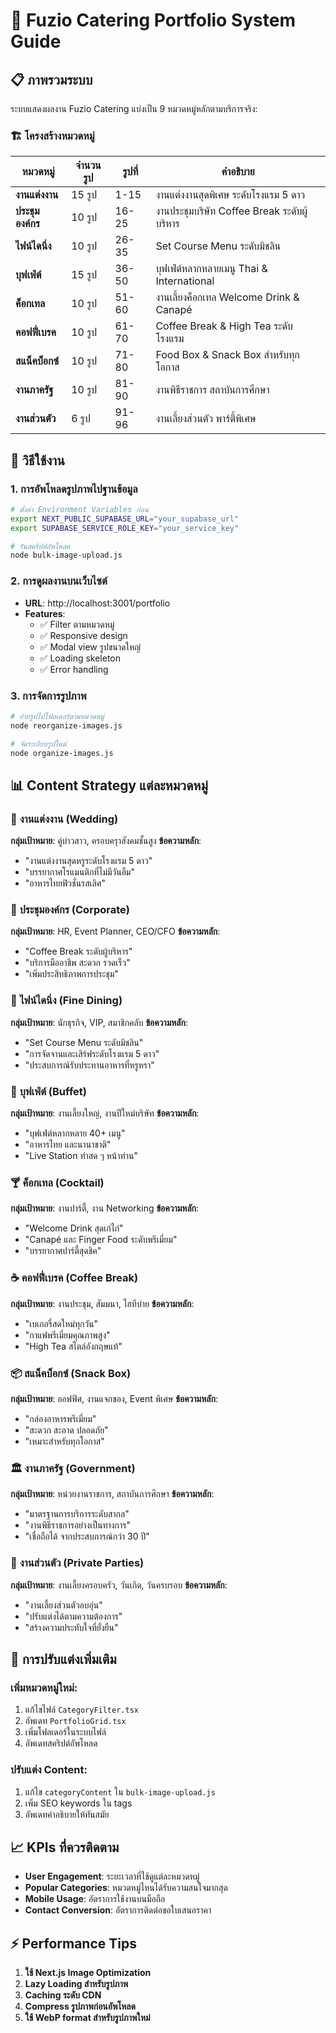 # 🎯 Fuzio Catering Portfolio System Guide

## 📋 ภาพรวมระบบ

ระบบแสดงผลงาน Fuzio Catering แบ่งเป็น 9 หมวดหมู่หลักตามบริการจริง:

### 🏗️ โครงสร้างหมวดหมู่

| หมวดหมู่ | จำนวนรูป | รูปที่ | คำอธิบาย |
|---------|----------|--------|----------|
| **งานแต่งงาน** | 15 รูป | 1-15 | งานแต่งงานสุดพิเศษ ระดับโรงแรม 5 ดาว |
| **ประชุมองค์กร** | 10 รูป | 16-25 | งานประชุมบริษัท Coffee Break ระดับผู้บริหาร |
| **ไฟน์ไดนิ่ง** | 10 รูป | 26-35 | Set Course Menu ระดับมิชลิน |
| **บุฟเฟ่ต์** | 15 รูป | 36-50 | บุฟเฟ่ต์หลากหลายเมนู Thai & International |
| **ค็อกเทล** | 10 รูป | 51-60 | งานเลี้ยงค็อกเทล Welcome Drink & Canapé |
| **คอฟฟี่เบรค** | 10 รูป | 61-70 | Coffee Break & High Tea ระดับโรงแรม |
| **สแน็คบ็อกซ์** | 10 รูป | 71-80 | Food Box & Snack Box สำหรับทุกโอกาส |
| **งานภาครัฐ** | 10 รูป | 81-90 | งานพิธีราชการ สถาบันการศึกษา |
| **งานส่วนตัว** | 6 รูป | 91-96 | งานเลี้ยงส่วนตัว พาร์ตี้พิเศษ |

## 🚀 วิธีใช้งาน

### 1. การอัพโหลดรูปภาพไปฐานข้อมูล

```bash
# ตั้งค่า Environment Variables ก่อน
export NEXT_PUBLIC_SUPABASE_URL="your_supabase_url"
export SUPABASE_SERVICE_ROLE_KEY="your_service_key"

# รันสคริปต์อัพโหลด
node bulk-image-upload.js
```

### 2. การดูผลงานบนเว็บไซต์

- **URL**: http://localhost:3001/portfolio
- **Features**:
  - ✅ Filter ตามหมวดหมู่
  - ✅ Responsive design
  - ✅ Modal view รูปขนาดใหญ่
  - ✅ Loading skeleton
  - ✅ Error handling

### 3. การจัดการรูปภาพ

```bash
# ย้ายรูปไปโฟลเดอร์ตามหมวดหมู่
node reorganize-images.js

# จัดระเบียบรูปใหม่
node organize-images.js
```

## 📊 Content Strategy แต่ละหมวดหมู่

### 🎨 **งานแต่งงาน** (Wedding)
**กลุ่มเป้าหมาย**: คู่บ่าวสาว, ครอบครุาสังคมชั้นสูง
**ข้อความหลัก**: 
- "งานแต่งงานสุดหรูระดับโรงแรม 5 ดาว"
- "บรรยากาศโรแมนติกที่ไม่มีวันลืม" 
- "อาหารไทยฟิวชั่นรสเลิศ"

### 🏢 **ประชุมองค์กร** (Corporate)
**กลุ่มเป้าหมาย**: HR, Event Planner, CEO/CFO
**ข้อความหลัก**:
- "Coffee Break ระดับผู้บริหาร"
- "บริการมืออาชีพ สะดวก รวดเร็ว"
- "เพิ่มประสิทธิภาพการประชุม"

### 🍾 **ไฟน์ไดนิ่ง** (Fine Dining)
**กลุ่มเป้าหมาย**: นักธุรกิจ, VIP, สมาชิกคลับ
**ข้อความหลัก**:
- "Set Course Menu ระดับมิชลิน"
- "การจัดจานและเสิร์ฟระดับโรงแรม 5 ดาว"
- "ประสบการณ์รับประทานอาหารที่หรูหรา"

### 🍛 **บุฟเฟ่ต์** (Buffet)
**กลุ่มเป้าหมาย**: งานเลี้ยงใหญ่, งานปีใหม่บริษัท
**ข้อความหลัก**:
- "บุฟเฟ่ต์หลากหลาย 40+ เมนู"
- "อาหารไทย และนานาชาติ"
- "Live Station ทำสด ๆ หน้าท่าน"

### 🍸 **ค็อกเทล** (Cocktail)
**กลุ่มเป้าหมาย**: งานปาร์ตี้, งาน Networking
**ข้อความหลัก**:
- "Welcome Drink สุดเก๋ไก๋"
- "Canapé และ Finger Food ระดับพรีเมี่ยม"
- "บรรยากาศปาร์ตี้สุดชิค"

### ☕ **คอฟฟี่เบรค** (Coffee Break)
**กลุ่มเป้าหมาย**: งานประชุม, สัมมนา, ไฮทีบ่าย
**ข้อความหลัก**:
- "เบเกอรี่สดใหม่ทุกวัน"
- "กาแฟพรีเมี่ยมคุณภาพสูง"
- "High Tea สไตล์อังกฤษแท้"

### 📦 **สแน็คบ็อกซ์** (Snack Box)
**กลุ่มเป้าหมาย**: ออฟฟิศ, งานแจกของ, Event พิเศษ
**ข้อความหลัก**:
- "กล่องอาหารพรีเมี่ยม"
- "สะดวก สะอาด ปลอดภัย"
- "เหมาะสำหรับทุกโอกาส"

### 🏛️ **งานภาครัฐ** (Government)
**กลุ่มเป้าหมาย**: หน่วยงานราชการ, สถาบันการศึกษา
**ข้อความหลัก**:
- "มาตรฐานการบริการระดับสากล"
- "งานพิธีราชการอย่างเป็นทางการ"
- "เชื่อถือได้ จากประสบการณ์กว่า 30 ปี"

### 🎉 **งานส่วนตัว** (Private Parties)
**กลุ่มเป้าหมาย**: งานเลี้ยงครอบครัว, วันเกิด, วันครบรอบ
**ข้อความหลัก**:
- "งานเลี้ยงส่วนตัวอบอุ่น"
- "ปรับแต่งได้ตามความต้องการ"
- "สร้างความประทับใจที่ยั่งยืน"

## 🔧 การปรับแต่งเพิ่มเติม

### เพิ่มหมวดหมู่ใหม่:
1. แก้ไขไฟล์ `CategoryFilter.tsx`
2. อัพเดท `PortfolioGrid.tsx`
3. เพิ่มโฟลเดอร์ในระบบไฟล์
4. อัพเดทสคริปต์อัพโหลด

### ปรับแต่ง Content:
1. แก้ไข `categoryContent` ใน `bulk-image-upload.js`
2. เพิ่ม SEO keywords ใน tags
3. อัพเดทคำอธิบายให้ทันสมัย

## 📈 KPIs ที่ควรติดตาม

- **User Engagement**: ระยะเวลาที่ใช้ดูแต่ละหมวดหมู่
- **Popular Categories**: หมวดหมู่ไหนได้รับความสนใจมากสุด
- **Mobile Usage**: อัตราการใช้งานบนมือถือ
- **Contact Conversion**: อัตราการติดต่อขอใบเสนอราคา

## ⚡ Performance Tips

1. **ใช้ Next.js Image Optimization**
2. **Lazy Loading สำหรับรูปภาพ**
3. **Caching ระดับ CDN**
4. **Compress รูปภาพก่อนอัพโหลด**
5. **ใช้ WebP format สำหรับรูปภาพใหม่**